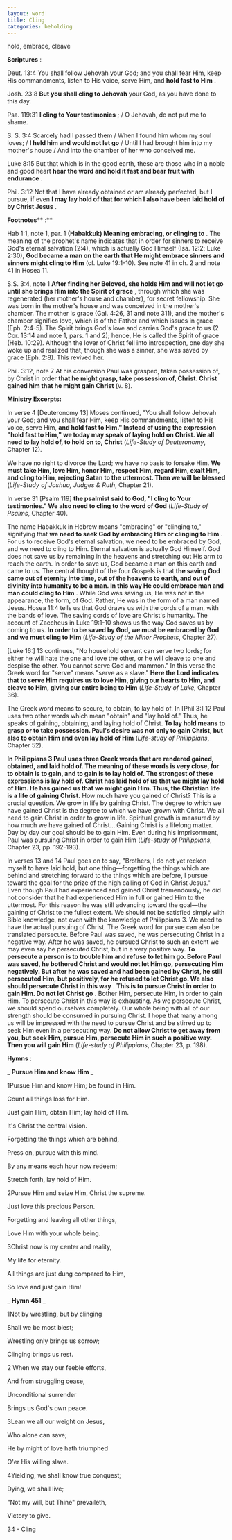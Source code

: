 ```yaml
---
layout: word
title: Cling
categories: beholding
---
```


hold, embrace, cleave

**Scriptures** :

Deut. 13:4 You shall follow Jehovah your God; and you shall fear Him, keep His commandments, listen to His voice, serve Him, and **hold fast to Him** .

Josh. 23:8 **But you shall cling to Jehovah** your God, as you have done to this day.

Psa. 119:31 **I cling to Your testimonies** ; / O Jehovah, do not put me to shame.

S. S. 3:4 Scarcely had I passed them / When I found him whom my soul loves; / **I held him and would not let go** / Until I had brought him into my mother's house / And into the chamber of her who conceived me.

Luke 8:15 But that which is in the good earth, these are those who in a noble and good heart **hear the word and hold it fast and bear fruit with endurance** .

Phil. 3:12 Not that I have already obtained or am already perfected, but I pursue, if even **I may lay hold of that for which I also have been laid hold of by Christ Jesus** .

**Footnotes**** :**

Hab 1:1, note 1, par. 1 **(Habakkuk) Meaning embracing, or clinging to** . The meaning of the prophet's name indicates that in order for sinners to receive God's eternal salvation (2:4), which is actually God Himself (Isa. 12:2; Luke 2:30), **God became a man on the earth that He might embrace sinners and sinners might cling to Him** (cf. Luke 19:1-10). See note 41 in ch. 2 and note 41 in Hosea 11.

S.S. 3:4, note 1 **After finding her Beloved, she holds Him and will not let go until she brings Him into the Spirit of grace** , through which she was regenerated (her mother's house and chamber), for secret fellowship. She was born in the mother's house and was conceived in the mother's chamber. The mother is grace (Gal. 4:26, 31 and note 311), and the mother's chamber signifies love, which is of the Father and which issues in grace (Eph. 2:4-5). The Spirit brings God's love and carries God's grace to us (2 Cor. 13:14 and note 1, pars. 1 and 2); hence, He is called the Spirit of grace (Heb. 10:29). Although the lover of Christ fell into introspection, one day she woke up and realized that, though she was a sinner, she was saved by grace (Eph. 2:8). This revived her.

Phil. 3:12, note 7 At his conversion Paul was grasped, taken possession of, by Christ in order **that he might grasp, take possession of, Christ. Christ gained him that he might gain Christ** (v. 8).

**Ministry Excerpts:**

In verse 4 [Deuteronomy 13] Moses continued, "You shall follow Jehovah your God; and you shall fear Him, keep His commandments, listen to His voice, serve Him, **and hold fast to Him." Instead of using the expression "hold fast to Him," we today may speak of laying hold on Christ. We all need to lay hold of, to hold on to, Christ** (_Life-Study of Deuteronomy_, Chapter 12).

We have no right to divorce the Lord; we have no basis to forsake Him. **We must take Him, love Him, honor Him, respect Him, regard Him, exalt Him, and cling to Him, rejecting Satan to the uttermost. Then we will be blessed** (_Life-Study of Joshua, Judges & Ruth_, Chapter 21).

In verse 31 [Psalm 119] **the psalmist said to God, "I cling to Your testimonies." We also need to cling to the word of God** (_Life-Study of Psalms_, Chapter 40).

The name Habakkuk in Hebrew means "embracing" or "clinging to," signifying that **we need to seek God by embracing Him or clinging to Him** . For us to receive God's eternal salvation, we need to be embraced by God, and we need to cling to Him. Eternal salvation is actually God Himself. God does not save us by remaining in the heavens and stretching out His arm to reach the earth. In order to save us, God became a man on this earth and came to us. The central thought of the four Gospels is that **the saving God came out of eternity into time, out of the heavens to earth, and out of divinity into humanity to be a man. In this way He could embrace man and man could cling to Him** . While God was saving us, He was not in the appearance, the form, of God. Rather, He was in the form of a man named Jesus. Hosea 11:4 tells us that God draws us with the cords of a man, with the bands of love. The saving cords of love are Christ's humanity. The account of Zaccheus in Luke 19:1-10 shows us the way God saves us by coming to us. **In order to be saved by God, we must be embraced by God and we must cling to Him** (_Life-Study of the Minor Prophets_, Chapter 27).

[Luke 16:] 13 continues, "No household servant can serve two lords; for either he will hate the one and love the other, or he will cleave to one and despise the other. You cannot serve God and mammon." In this verse the Greek word for "serve" means "serve as a slave." **Here the Lord indicates that to serve Him requires us to love Him, giving our hearts to Him, and cleave to Him, giving our entire being to Him** (_Life-Study of Luke,_ Chapter 36).

The Greek word means to secure, to obtain, to lay hold of. In [Phil 3:] 12 Paul uses two other words which mean "obtain" and "lay hold of." Thus, he speaks of gaining, obtaining, and laying hold of Christ. **To lay hold means to grasp or to take possession. Paul's desire was not only to gain Christ, but also to obtain Him and even lay hold of Him** (_Life-study of Philippians_, Chapter 52).

**In Philippians 3 Paul uses three Greek words that are rendered gained, obtained, and laid hold of. The meaning of these words is very close, for to obtain is to gain, and to gain is to lay hold of. The strongest of these expressions is lay hold of. Christ has laid hold of us that we might lay hold of Him. He has gained us that we might gain Him. Thus, the Christian life is a life of gaining Christ.** How much have you gained of Christ? This is a crucial question. We grow in life by gaining Christ. The degree to which we have gained Christ is the degree to which we have grown with Christ. We all need to gain Christ in order to grow in life. Spiritual growth is measured by how much we have gained of Christ….Gaining Christ is a lifelong matter. Day by day our goal should be to gain Him. Even during his imprisonment, Paul was pursuing Christ in order to gain Him (_Life-study of Philippians_, Chapter 23, pp. 192-193).

In verses 13 and 14 Paul goes on to say, "Brothers, I do not yet reckon myself to have laid hold, but one thing—forgetting the things which are behind and stretching forward to the things which are before, I pursue toward the goal for the prize of the high calling of God in Christ Jesus." Even though Paul had experienced and gained Christ tremendously, he did not consider that he had experienced Him in full or gained Him to the uttermost. For this reason he was still advancing toward the goal—the gaining of Christ to the fullest extent. We should not be satisfied simply with Bible knowledge, not even with the knowledge of Philippians 3. We need to have the actual pursuing of Christ. The Greek word for pursue can also be translated persecute. Before Paul was saved, he was persecuting Christ in a negative way. After he was saved, he pursued Christ to such an extent we may even say he persecuted Christ, but in a very positive way. **To persecute a person is to trouble him and refuse to let him go. Before Paul was saved, he bothered Christ and would not let Him go, persecuting Him negatively. But after he was saved and had been gained by Christ, he still persecuted Him, but positively, for he refused to let Christ go. We also should persecute Christ in this way** . **This is to pursue Christ in order to gain Him. Do not let Christ go** . Bother Him, persecute Him, in order to gain Him. To persecute Christ in this way is exhausting. As we persecute Christ, we should spend ourselves completely. Our whole being with all of our strength should be consumed in pursuing Christ. I hope that many among us will be impressed with the need to pursue Christ and be stirred up to seek Him even in a persecuting way. **Do not allow Christ to get away from you, but seek Him, pursue Him, persecute Him in such a positive way. Then you will gain Him** (_Life-study of Philippians_, Chapter 23, p. 198).

**Hymns** :

_ **Pursue Him and know Him** _

1Pursue Him and know Him; be found in Him.

Count all things loss for Him.

Just gain Him, obtain Him; lay hold of Him.

It's Christ the central vision.

Forgetting the things which are behind,

Press on, pursue with this mind.

By any means each hour now redeem;

Stretch forth, lay hold of Him.

2Pursue Him and seize Him, Christ the supreme.

Just love this precious Person.

Forgetting and leaving all other things,

Love Him with your whole being.

3Christ now is my center and reality,

My life for eternity.

All things are just dung compared to Him,

So love and just gain Him!

_ **Hymn 451** _

1Not by wrestling, but by clinging

Shall we be most blest;

Wrestling only brings us sorrow;

Clinging brings us rest.

2 When we stay our feeble efforts,

And from struggling cease,

Unconditional surrender

Brings us God's own peace.

3Lean we all our weight on Jesus,

Who alone can save;

He by might of love hath triumphed

O'er His willing slave.

4Yielding, we shall know true conquest;

Dying, we shall live;

"Not my will, but Thine" prevaileth,

Victory to give.

34 - Cling
